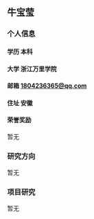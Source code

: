 ## 牛宝莹


### 个人信息


#### 学历 本科


#### 大学 浙江万里学院


#### 邮箱 1804236365@qq.com


#### 住址 安徽


#### 荣誉奖励

暂无

### 研究方向

暂无

### 项目研究

暂无

